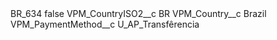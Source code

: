 <?xml version="1.0" encoding="UTF-8"?>
<CustomMetadata xmlns="http://soap.sforce.com/2006/04/metadata" xmlns:xsi="http://www.w3.org/2001/XMLSchema-instance" xmlns:xsd="http://www.w3.org/2001/XMLSchema">
    <label>BR_634</label>
    <protected>false</protected>
    <values>
        <field>VPM_CountryISO2__c</field>
        <value xsi:type="xsd:string">BR</value>
    </values>
    <values>
        <field>VPM_Country__c</field>
        <value xsi:type="xsd:string">Brazil</value>
    </values>
    <values>
        <field>VPM_PaymentMethod__c</field>
        <value xsi:type="xsd:string">U_AP_Transfêrencia</value>
    </values>
</CustomMetadata>
